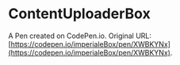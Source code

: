 # ContentUploaderBox

A Pen created on CodePen.io. Original URL: [https://codepen.io/imperialeBox/pen/XWBKYNx](https://codepen.io/imperialeBox/pen/XWBKYNx).

